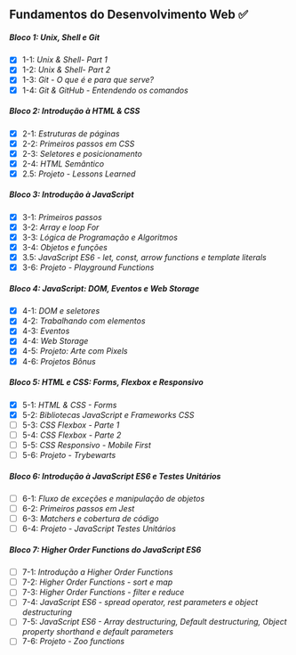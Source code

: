 ## Fundamentos do Desenvolvimento Web :white_check_mark:

##### Bloco 1: Unix, Shell e Git

- [X] 1-1: _Unix & Shell- Part 1_
- [X] 1-2: _Unix & Shell- Part 2_
- [X] 1-3: _Git - O que é e para que serve?_
- [X] 1-4: _Git & GitHub - Entendendo os comandos_

##### Bloco 2: Introdução à HTML & CSS

- [X] 2-1: _Estruturas de páginas_
- [X] 2-2: _Primeiros passos em CSS_
- [X] 2-3: _Seletores e posicionamento_
- [X] 2-4: _HTML Semântico_
- [X] 2.5: _Projeto - Lessons Learned_

##### Bloco 3: Introdução à JavaScript

- [X] 3-1: _Primeiros passos_
- [X] 3-2: _Array e loop For_
- [X] 3-3: _Lógica de Programação e Algoritmos_
- [X] 3-4: _Objetos e funções_
- [X] 3.5: _JavaScript ES6 - let, const, arrow functions e template literals_
- [X] 3-6: _Projeto - Playground Functions_

##### Bloco 4: JavaScript: DOM, Eventos e Web Storage

 - [X] 4-1: _DOM e seletores_
 - [X] 4-2: _Trabalhando com elementos_
 - [X] 4-3: _Eventos_
 - [X] 4-4: _Web Storage_
 - [X] 4-5: _Projeto: Arte com Pixels_
 - [X] 4-6: _Projetos Bônus_

##### Bloco 5: HTML e CSS: Forms, Flexbox e Responsivo

 - [X] 5-1: _HTML & CSS - Forms_
 - [X] 5-2: _Bibliotecas JavaScript e Frameworks CSS_
 - [ ] 5-3: _CSS Flexbox - Parte 1_
 - [ ] 5-4: _CSS Flexbox - Parte 2_
 - [ ] 5-5: _CSS Responsivo - Mobile First_
 - [ ] 5-6: _Projeto - Trybewarts_

##### Bloco 6: Introdução à JavaScript ES6 e Testes Unitários

 - [ ] 6-1: _Fluxo de exceções e manipulação de objetos_
 - [ ] 6-2: _Primeiros passos em Jest_
 - [ ] 6-3: _Matchers e cobertura de código_
 - [ ] 6-4: _Projeto - JavaScript Testes Unitários_

##### Bloco 7: Higher Order Functions do JavaScript ES6

 - [ ] 7-1: _Introdução a Higher Order Functions_
 - [ ] 7-2: _Higher Order Functions - sort e map_
 - [ ] 7-3: _Higher Order Functions - filter e reduce_
 - [ ] 7-4: _JavaScript ES6 - spread operator, rest parameters e object destructuring_
 - [ ] 7-5: _JavaScript ES6 - Array destructuring, Default destructuring, Object property shorthand e default parameters_
 - [ ] 7-6: _Projeto - Zoo functions_